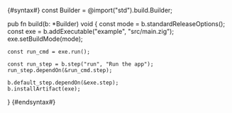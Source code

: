 {#syntax#}
const Builder = @import("std").build.Builder;

pub fn build(b: *Builder) void {
    const mode = b.standardReleaseOptions();
    const exe = b.addExecutable("example", "src/main.zig");
    exe.setBuildMode(mode);

    const run_cmd = exe.run();

    const run_step = b.step("run", "Run the app");
    run_step.dependOn(&run_cmd.step);

    b.default_step.dependOn(&exe.step);
    b.installArtifact(exe);
}
{#endsyntax#}